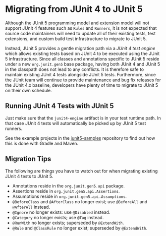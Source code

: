 # Migrating from JUnit 4 to JUnit 5

Although the JUnit 5 programming model and extension model will not support JUnit 4
features such as `Rules` and `Runners`, it is not expected that source code maintainers
will need to update all of their existing tests, test extensions, and custom build test
infrastructure to migrate to JUnit 5.

Instead, JUnit 5 provides a gentle migration path via a _JUnit 4 test engine_ which
allows existing tests based on JUnit 4 to be executed using the JUnit 5 infrastructure.
Since all classes and annotations specific to JUnit 5 reside under a new `org.junit.gen5`
base package, having both JUnit 4 and JUnit 5 in the classpath does not lead to any
conflicts. It is therefore safe to maintain existing JUnit 4 tests alongside JUnit 5
tests. Furthermore, since the JUnit team will continue to provide maintenance and bug
fix releases for the JUnit 4.x baseline, developers have plenty of time to migrate to
JUnit 5 on their own schedule.

## Running JUnit 4 Tests with JUnit 5

Just make sure that the `junit4-engine` artifact is in your test runtime path.
In that case JUnit 4 tests will automatically be picked up by JUnit 5 test runners.

See the example projects in the [junit5-samples] repository to find out how this is
done with Gradle and Maven.

## Migration Tips

The following are things you have to watch out for when migrating existing
JUnit 4 tests to JUnit 5.

- Annotations reside in the `org.junit.gen5.api` package.
- Assertions reside in `org.junit.gen5.api.Assertions`.
- Assumptions reside in `org.junit.gen5.api.Assumptions`.
- `@BeforeClass` and `@AfterClass` no longer exist; use `@BeforeAll` and `@AfterAll` instead.
- `@Ignore` no longer exists: use `@Disabled` instead.
- `@Category` no longer exists; use `@Tag` instead.
- `@RunWith` no longer exists; superseded by `@ExtendWith`.
- `@Rule` and `@ClassRule` no longer exist; superseded by `@ExtendWith`.

[junit5-samples]: https://github.com/junit-team/junit5-samples
